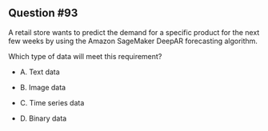 ## Question #93

 A retail store wants to predict the demand for a specific product for the next few weeks by using the Amazon SageMaker DeepAR forecasting algorithm.

Which type of data will meet this requirement?

- A. Text data

- B. Image data

- C. Time series data

- D. Binary data